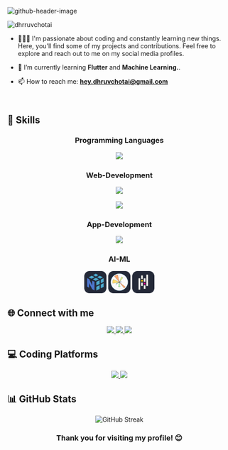 ![github-header-image](https://github.com/user-attachments/assets/9a10c29f-9150-4b38-a49c-d24d1121f629)

<p align="left"> <img src="https://komarev.com/ghpvc/?username=dhrruvchotai&label=Profile%20views&color=0e75b6&style=flat" alt="dhrruvchotai" height="26"/> </p>

- 👨🏼‍💼 I'm passionate about coding and constantly learning new things. Here, you'll find some of my projects and contributions. Feel free to explore and reach out to me on my social media profiles.

- 🌱 I’m currently learning **Flutter** and **Machine Learning.**.
 
- 📫 How to reach me: **hey.dhruvchotai@gmail.com**
  
 <img height="1" />
<h2 align="left">🚀 Skills</h2>

<h3 align="center">Programming Languages</h3>
<p align="center">
  <a href="https://skillicons.dev">
    <img src="https://skillicons.dev/icons?i=c,java,js,python,dart" />
  </a>
</p>

<h3 align="center">Web-Development</h3>
<p align="center">
  <a href="https://skillicons.dev">
    <img src="https://skillicons.dev/icons?i=html,css,react,bootstrap,tailwind" />
  </a>
</p>

<p align="center">
  <a href="https://skillicons.dev">
    <img src="https://skillicons.dev/icons?i=nodejs,express,mongodb,postman" />
  </a>
</p>

<h3 align="center">App-Development</h3>
<p align="center">
  <a href="https://skillicons.dev">
    <img src="https://skillicons.dev/icons?i=flutter,sqlite,firebase" />
  </a>
</p>

<h3 align="center">AI-ML</h3>

<p align="center">
  <img src="Images/numpy.svg" alt="NumPy" height="50"/>
  <img src="Images/matplotlib.svg" alt="Matplotlib" height="50"/>
  <img src="Images/pandas.svg" alt="Pandas" height="50"/>
</p>



<h2 align="left">🌐 Connect with me</h2>

<p align="center">
  <a href="https://twitter.com/ChotaiDhruv" target="blank">
    <img src="https://skillicons.dev/icons?i=twitter" height="50"/>
  </a>
  <a href="https://www.linkedin.com/in/dhruv-chotai-179a502aa/" target="blank">
    <img src="https://skillicons.dev/icons?i=linkedin" height="50"/>
  </a>
  <a href="https://www.instagram.com/dhruvchotai.9/" target="blank">
    <img src="https://skillicons.dev/icons?i=instagram" height="50"/>
  </a>
</p>

<h2 align="left">💻 Coding Platforms</h2>

<p align="center">
  <a href="https://leetcode.com/u/dhruv_9/" target="blank">
    <img src="https://upload.wikimedia.org/wikipedia/commons/1/19/LeetCode_logo_black.png" height="50"/>
  </a>
  <a href="https://www.hackerrank.com/profile/h23010101051" target="blank">
    <img src="https://upload.wikimedia.org/wikipedia/commons/6/65/HackerRank_logo.png" height="50"/>
  </a>
</p>

## 📊 GitHub Stats

<div align="center">
  <img src="https://github-readme-streak-stats.herokuapp.com/?user=dhrruvchotai&theme=dark&hide_border=true&background=0D1117&ring=9B59B6&fire=9B59B6&currStreakNum=C9D1D9&currStreakLabel=FFFFFF" alt="GitHub Streak" />
</div>

<h3 align="center">Thank you for visiting my profile! 😊</h3>

